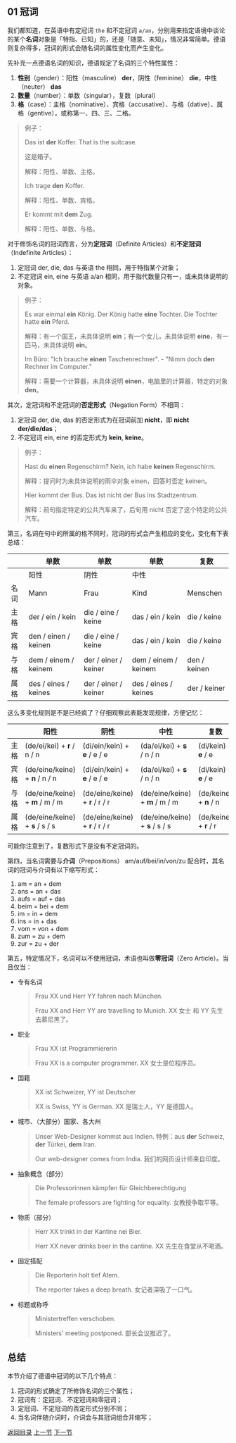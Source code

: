 ## 01 冠词

我们都知道，在英语中有定冠词 `the` 和不定冠词 `a/an`，分别用来指定语境中谈论的某个**名词**对象是「特指、已知」的，还是「随意、未知」，情况非常简单。德语则复杂得多，冠词的形式会随名词的属性变化而产生变化。

先补充一点德语名词的知识，德语规定了名词的三个特性属性：

1. **性别**（gender）：阳性（masculine） **der**，阴性（feminine） **die**，中性（neuter） **das**
2. **数量**（number）：单数（singular），复数（plural）
3. **格**（case）：主格（nominative）、宾格（accusative）、与格（dative）、属格（gentive），或称第一、四、三、二格。

> 例子：
>
> Das ist **der** Koffer.  That is the suitcase.
>
> 这是箱子。
>
> 解释：阳性、单数、主格。
>
> Ich trage **den** Koffer. 
>
> 解释：阳性、单数、宾格。
>
> Er kommt mit **dem** Zug. 
>
> 解释：阳性、单数、与格。



对于修饰名词的冠词而言，分为**定冠词**（Definite Articles）和**不定冠词**（Indefinite Articles）：

1. 定冠词 der, die, das 与英语 the 相同，用于特指某个对象；
2. 不定冠词 ein, eine 与英语 a/an 相同，用于指代数量只有一，或未具体说明的对象。

> 例子：
>
> Es war einmal **ein** König. Der König hatte **eine** Tochter. Die Tochter hatte **ein** Pferd.
>
> 解释：有一个国王，未具体说明 **ein**；有一个女儿，未具体说明 **eine**，有一匹马，未具体说明 **ein**。
>
> Im Büro: "Ich brauche **einen** Taschenrechner". - "Nimm doch **den** Rechner im Computer."
>
> 解释：需要一个计算器，未具体说明 **einen**，电脑里的计算器，特定的对象 **den**。



其次，定冠词和不定冠词的**否定形式**（Negation Form）不相同：

1. 定冠词 der, die, das 的否定形式为在冠词前加 **nicht**，即 **nicht der/die/das**；
2. 不定冠词 ein, eine 的否定形式为 **kein**, **keine**。

> 例子：
>
> Hast du **einen** Regenschirm? Nein, ich habe **keinen** Regenschirm.
>
> 解释：提问时为未具体说明的雨伞对象 einen，回答时否定 keinen。
>
> Hier kommt der Bus. Das ist nicht der Bus ins Stadtzentrum.
>
> 解释：前句指定特定的公共汽车来了，后句用 nicht 否定了这个特定的公共汽车。



第三，名词在句中的所属的格不同时，冠词的形式会产生相应的变化，变化有下表总结：

|      | 单数                   | 单数                   | 单数                   | 复数           |
| ---- | -------------------- | -------------------- | -------------------- | ------------ |
|      | 阳性                   | 阴性                   | 中性                   |              |
| 名词   | Mann                 | Frau                 | Kind                 | Menschen     |
| 主格   | der / ein / kein     | die / eine / keine   | das / ein / kein     | die / keine  |
| 宾格   | den / einen / keinen | die / eine / keine   | das / ein / kein     | die / keine  |
| 与格   | dem / einem / keinem | der / einer / keiner | dem / einem / keinem | den / keinen |
| 属格   | des / eines / keines | der / einer / keiner | des / eines / keines | der / keiner |

这么多变化规则是不是已经疯了？仔细观察此表能发现规律，方便记忆：

|      | 阳性                              | 阴性                              | 中性                              | 复数                     |
| ---- | ------------------------------- | ------------------------------- | ------------------------------- | ---------------------- |
| 主格   | (de/ei/kei) + **r** / n / n     | (di/ein/kein) + **e** / e / e   | (da/ei/kei) + **s** / n / n     | (di/kein) + **e** / e  |
| 宾格   | (de/eine/keine) + **n** / n / n | (di/ein/kein) + **e** / e / e   | (da/ei/kei) + **s** / n / n     | (di/kein) + **e** / e  |
| 与格   | (de/eine/keine) + **m** / m / m | (de/eine/keine) + **r** / r / r | (de/eine/keine) + **m** / m / m | (de/keine) + **n** / n |
| 属格   | (de/eine/keine) + **s** / s / s | (de/eine/keine) + **r** / r / r | (de/eine/keine) + **s** / s / s | (de/keine) + **r** / r |

可能你注意到了，复数形式下是没有不定冠词的。



第四，当名词需要与**介词**（Prepositions） am/auf/bei/in/von/zu 配合时，其名词的冠词与介词有以下缩写形式：

1. am = an + dem
2. ans = an + das
3. aufs = auf + das
4. beim = bei + dem
5. im = in + dem
6. ins = in + das
7. vom = von + dem
8. zum = zu + dem
9. zur = zu + der



第五，特定情况下，名词可以不使用冠词，术语也叫做**零冠词**（Zero Article）。当且仅当：

- 专有名词

  > Frau XX und Herr YY fahren nach München.
  >
  > Frau XX and Herr YY are travelling to Munich. XX 女士 和 YY 先生去慕尼黑了。

- 职业

  > Frau XX ist Programmiererin
  >
  > Frau XX is a computer programmer. XX 女士是位程序员。

- 国籍

  > XX ist Schweizer, YY ist Deutscher
  >
  > XX is Swiss, YY is German. XX 是瑞士人，YY 是德国人。

- 城市、（大部分）国家、各大州

  > Unser Web-Designer kommst aus Indien. 特例：aus **der** Schweiz, **der** Türkei, **dem** Iran.
  >
  > Our web-designer comes from India. 我们的网页设计师来自印度。

- 抽象概念（部分）

  > Die Professorinnen kämpfen für Gleichberechtigung
  >
  > The female professors are fighting for equality. 女教授争取平等。

- 物质（部分）

  >Herr XX trinkt in der Kantine nei Bier.
  >
  >Herr XX never drinks beer in the cantine. XX 先生在食堂从不喝酒。

- 固定搭配

  > Die Reporterin holt tief Atem.
  >
  > The reporter takes a deep breath. 女记者深吸了一口气。

- 标题或称呼

  > Ministertreffen verschoben.
  >
  > Ministers' meeting postponed. 部长会议推迟了。


## 总结

本节介绍了德语中冠词的以下几个特点：

1. 冠词的形式确定了所修饰名词的三个属性；
2. 冠词有：定冠词、不定冠词和零冠词；
3. 定冠词、不定冠词的否定形式分别不同；
4. 当名词伴随介词时，介词会与其冠词组合并缩写；


[返回目录](../README.md) [上一节](../pronounciation.md) [下一节](nouns.md)